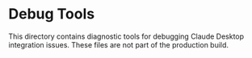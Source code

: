 # Debug Tools

This directory contains diagnostic tools for debugging Claude Desktop integration issues.
These files are not part of the production build.

